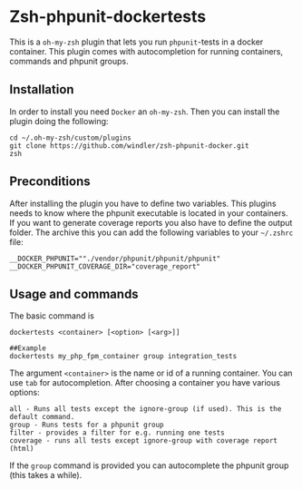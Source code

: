 # Zsh-phpunit-dockertests
This is a `oh-my-zsh` plugin that lets you run `phpunit`-tests in a docker container.
This plugin comes with autocompletion for running containers, commands and phpunit groups.

## Installation
In order to install you need `Docker` an `oh-my-zsh`. Then you can install the plugin doing the following:


```
cd ~/.oh-my-zsh/custom/plugins
git clone https://github.com/windler/zsh-phpunit-docker.git
zsh
```

## Preconditions
After installing the plugin you have to define two variables. This plugins needs to know where the phpunit
executable is located in your containers. If you want to generate coverage reports you also have to define the output folder. The archive this you can add the following variables to your `~/.zshrc` file:

```
__DOCKER_PHPUNIT=""./vendor/phpunit/phpunit/phpunit"
__DOCKER_PHPUNIT_COVERAGE_DIR="coverage_report"
```

## Usage and commands
The basic command is
```
dockertests <container> [<option> [<arg>]]

##Example
dockertests my_php_fpm_container group integration_tests
```

The argument `<container>` is the name or id of a running container. You can use `tab`
for autocompletion. After choosing a container you have various options:
```
all - Runs all tests except the ignore-group (if used). This is the default command.
group - Runs tests for a phpunit group
filter - provides a filter for e.g. running one tests
coverage - runs all tests except ignore-group with coverage report (html)
```

If the `group` command is provided you can autocomplete the phpunit group (this takes a while).
